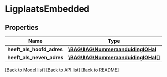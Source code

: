 # LigplaatsEmbedded

## Properties
Name | Type | Description | Notes
------------ | ------------- | ------------- | -------------
**heeft_als_hoofd_adres** | [**\BAG\BAG\NummeraanduidingIOHal**](NummeraanduidingIOHal.md) |  | [optional] 
**heeft_als_neven_adres** | [**\BAG\BAG\NummeraanduidingIOHal[]**](NummeraanduidingIOHal.md) |  | [optional] 

[[Back to Model list]](../../README.md#documentation-for-models) [[Back to API list]](../../README.md#documentation-for-api-endpoints) [[Back to README]](../../README.md)

